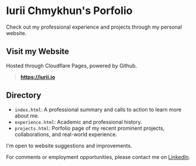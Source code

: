 # Iurii Chmykhun's Porfolio
Check out my professional experience and projects through my personal website.

## Visit my Website
Hosted through Cloudflare Pages, powered by Github.
> **https://iurii.io**

## Directory
- `index.html`: A professional summary and calls to action to learn more about me.
- `experience.html`: Academic and professional history.
- `projects.html`: Porfolio page of my recent prominent projects, collaborations, and real-world experience.

I'm open to website suggestions and improvements. 

For comments or employment opportunities, please contact me on [LinkedIn](https://www.linkedin.com/in/iuriic).
